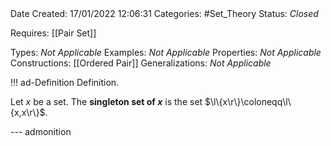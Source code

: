 <br />
<br />

Date Created: 17/01/2022 12:06:31
Categories: #Set_Theory
Status: _Closed_

Requires: [[Pair Set]]

Types: _Not Applicable_
Examples: _Not Applicable_ 
Properties: _Not Applicable_
Constructions: [[Ordered Pair]]
Generalizations: _Not Applicable_

!!! ad-Definition Definition.

Let $x$ be a set. The **singleton set of $x$** is the set $\l\{x\r\}\coloneqq\l\{x,x\r\}$.

--- admonition
